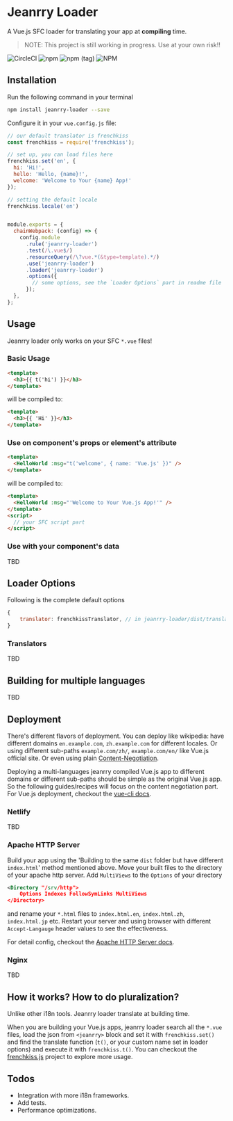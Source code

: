 # Jeanrry Loader

A Vue.js SFC loader for translating your app at **compiling** time.

> NOTE: This project is still working in progress. Use at your own risk!!

![CircleCI](https://img.shields.io/circleci/build/github/tychenjiajun/jeanrry-loader/master?style=for-the-badge)
![npm](https://img.shields.io/npm/dw/jeanrry-loader?style=for-the-badge)
![npm (tag)](https://img.shields.io/npm/v/jeanrry-loader/latest?style=for-the-badge)
![NPM](https://img.shields.io/npm/l/jeanrry-loader?style=for-the-badge)

## Installation

Run the following command in your terminal

```bash
npm install jeanrry-loader --save
```

Configure it in your `vue.config.js` file:

```js
// our default translator is frenchkiss
const frenchkiss = require('frenchkiss');

// set up, you can load files here
frenchkiss.set('en', {
  hi: 'Hi!',
  hello: 'Hello, {name}!',
  welcome: 'Welcome to Your {name} App!'
});

// setting the default locale
frenchkiss.locale('en')


module.exports = {
  chainWebpack: (config) => {
    config.module
      .rule('jeanrry-loader')
      .test(/\.vue$/)
      .resourceQuery(/\?vue.*(&type=template).*/)
      .use('jeanrry-loader')
      .loader('jeanrry-loader')
      .options({
        // some options, see the `Loader Options` part in readme file
      });
  },
};
```

## Usage

Jeanrry loader only works on your SFC `*.vue` files!

### Basic Usage

```html
<template>
  <h3>{{ t('hi') }}</h3>
</template>
```

will be compiled to:

```html
<template>
  <h3>{{ 'Hi' }}</h3>
</template>
```

### Use on component's props or element's attribute

```html
<template>
  <HelloWorld :msg="t('welcome', { name: 'Vue.js' })" />
</template>
```

will be compiled to:

```html
<template>
  <HelloWorld :msg="'Welcome to Your Vue.js App!'" />
</template>
<script>
  // your SFC script part
</script>
```

### Use with your component's data

TBD

## Loader Options

Following is the complete default options

```javascript
{
    translator: frenchkissTranslator, // in jeanrry-loader/dist/translators
}
```

### Translators

TBD

## Building for multiple languages

TBD

## Deployment

There's different flavors of deployment. You can deploy like wikipedia: have different domains `en.example.com`, `zh.example.com` for different locales. Or using different sub-paths `example.com/zh/`, `example.com/en/` like Vue.js official site. Or even using plain [Content-Negotiation](https://tools.ietf.org/html/rfc7231#section-5.3).

Deploying a multi-languages jeanrry compiled Vue.js app to different domains or different sub-paths should be simple as the original Vue.js app. So the following guides/recipes will focus on the content negotiation part. For Vue.js deployment, checkout the [vue-cli docs](https://cli.vuejs.org/guide/deployment.html).

### Netlify

TBD

### Apache HTTP Server

Build your app using the 'Building to the same `dist` folder but have different `index.html`' method mentioned above. Move your built files to the directory of your apache http server. Add `MultiViews` to the `Options` of your directory

```xml
<Directory "/srv/http">
    Options Indexes FollowSymLinks MultiViews
</Directory>
```

and rename your `*.html` files to `index.html.en`, `index.html.zh`, `index.html.jp` etc. Restart your server and using browser with different `Accept-Langauge` header values to see the effectiveness.

For detail config, checkout the [Apache HTTP Server docs](https://httpd.apache.org/docs/current/content-negotiation.html).

### Nginx

TBD

## How it works? How to do pluralization?

Unlike other i18n tools. Jeanrry loader translate at building time.

When you are building your Vue.js apps, jeanrry loader search all the `*.vue` files, load the json from `<jeanrry>` block and set it with `frenchkiss.set()` and find the translate function (`t()`, or your custom name set in loader options) and execute it with `frenchkiss.t()`. You can checkout the [frenchkiss.js](https://github.com/koala-interactive/frenchkiss.js) project to explore more usage.

## Todos

- Integration with more i18n frameworks.
- Add tests.
- Performance optimizations.
